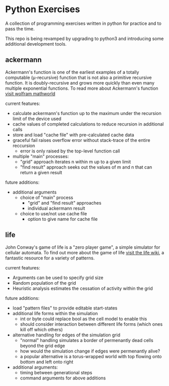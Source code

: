 Python Exercises
================
A collection of programming exercises written in python for practice and to pass the time.

This repo is being revamped by upgrading to python3 and introducing some additional development tools.

ackermann
---------
Ackermann's function is one of the earliest examples of a totally computable (μ-recursive) function that is not also a primitive recursive function. It is doubly-recursive and grows more quickly than even many multiple exponential functions. To read more about Ackermann's function [visit wolfram mathworld](http://mathworld.wolfram.com/AckermannFunction.html)

current features:
- calculate ackermann's function up to the maximum under the recursion limit of the device used
- cache values of completed calculations to reduce recursion in additional calls
- store and load "cache file" with pre-calculated cache data
- graceful fail raises overflow error without stack-trace of the entire reccursion
  + error is only raised by the top-level function call
- multiple "main" processes:
  + "grid" approach iterates n within m up to a given limit
  + "find result" approach seeks out the values of m and n that can return a given result

future additions:
- additional arguments
  + choice of "main" process
    * "grid" and "find result" approaches
    * individual ackermann result
  + choice to use/not use cache file
    * option to give name for cache file

life
----
John Conway's game of life is a "zero player game", a simple simulator for cellular automata.
To find out more about the game of life [visit the life wiki](http://www.conwaylife.com/wiki/Main_Page), a fantastic resource for a variety of patterns.

current features:
- Arguments can be used to specify grid size
- Random population of the grid
- Heuristic analysis estimates the cessation of activity within the grid

future additions:
- load "pattern files" to provide editable start-states
- additional life forms within the simulation
  + int or byte could replace bool as the cell model to enable this
  + should consider interaction between different life forms (which ones kill off which others)
- alternative handling for edges of the simulation grid
  + "normal" handling simulates a border of permenantly dead cells beyond the grid edge
  + how would the simulation change if edges were permenantly alive?
  + a popular alternative is a torus-wrapped world with top flowing onto bottom and left onto right
- additional arguments:
  + timing between generational steps
  + command arguments for above additions
